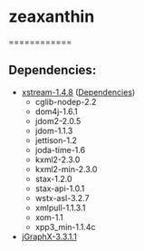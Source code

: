 # zeaxanthin
============

## Dependencies:
* [xstream-1.4.8](http://x-stream.github.io/)  ([Dependencies](http://repo1.maven.org/maven2/com/thoughtworks/xstream/xstream-distribution/1.4.8/xstream-distribution-1.4.8-bin.zip))  
  * cglib-nodep-2.2  
  * dom4j-1.6.1  
  * jdom2-2.0.5  
  * jdom-1.1.3  
  * jettison-1.2  
  * joda-time-1.6  
  * kxml2-2.3.0  
  * kxml2-min-2.3.0  
  * stax-1.2.0  
  * stax-api-1.0.1  
  * wstx-asl-3.2.7  
  * xmlpull-1.1.3.1  
  * xom-1.1  
  * xpp3_min-1.1.4c  
* [jGraphX-3.3.1.1](https://github.com/jgraph/jgraphx)  
